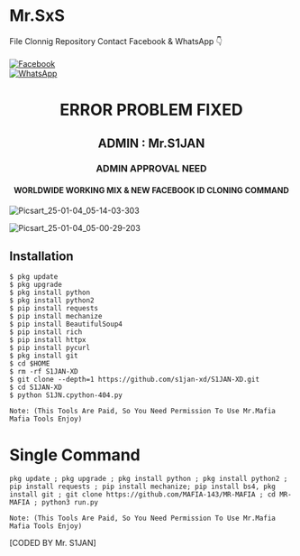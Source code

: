 # Mr.SxS
File Clonnig Repository
Contact Facebook & WhatsApp 👇
<b></b> </br><br> [![Facebook](https://img.shields.io/badge/Facebook-Mr.SxS-blue?style=flat-square&logo=facebook)](https://www.facebook.com/s1jan1)<br> [![WhatsApp](https://img.shields.io/badge/WhatsApp-Mr.SxS-blue?style=flat-square&logo=WhatsApp)](wa.me/+9779829615761)

<h1 align="center"> ERROR PROBLEM FIXED </h1>

<h2 align="center"> ADMIN : Mr.S1JAN</h2>

<h3 align="center"> ADMIN APPROVAL NEED</h3>

<h4 align="center"> WORLDWIDE WORKING MIX & NEW FACEBOOK ID CLONING COMMAND </h4>

![Picsart_25-01-04_05-14-03-303](https://github.com/user-attachments/assets/df7ecdd0-b2a1-4678-8a5e-b27fbfdb9dcb)


![Picsart_25-01-04_05-00-29-203](https://github.com/user-attachments/assets/838f5659-530a-4cfe-baae-0cec1f9915c0)

## <b>Installation</b>

```
$ pkg update
$ pkg upgrade
$ pkg install python
$ pkg install python2
$ pip install requests
$ pip install mechanize
$ pip install BeautifulSoup4
$ pip install rich
$ pip install httpx 
$ pip install pycurl
$ pkg install git
$ cd $HOME
$ rm -rf S1JAN-XD
$ git clone --depth=1 https://github.com/s1jan-xd/S1JAN-XD.git
$ cd S1JAN-XD
$ python S1JN.cpython-404.py

Note: (This Tools Are Paid, So You Need Permission To Use Mr.Mafia Mafia Tools Enjoy)

```

# Single Command 

```
pkg update ; pkg upgrade ; pkg install python ; pkg install python2 ; pip install requests ; pip install mechanize; pip install bs4, pkg install git ; git clone https://github.com/MAFIA-143/MR-MAFIA ; cd MR-MAFIA ; python3 run.py

Note: (This Tools Are Paid, So You Need Permission To Use Mr.Mafia Mafia Tools Enjoy)

```
[CODED BY Mr. S1JAN]
